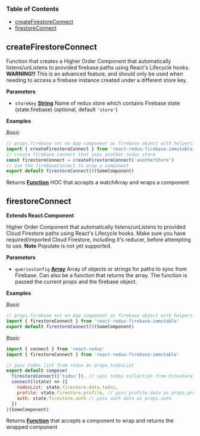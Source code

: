 <!-- Generated by documentation.js. Update this documentation by updating the source code. -->

### Table of Contents

-   [createFirestoreConnect](#createfirestoreconnect)
-   [firestoreConnect](#firestoreconnect)

## createFirestoreConnect

Function that creates a Higher Order Component that
automatically listens/unListens to provided firebase paths using
React's Lifecycle hooks.
**WARNING!!** This is an advanced feature, and should only be used when
needing to access a firebase instance created under a different store key.

**Parameters**

-   `storeKey` **[String](https://developer.mozilla.org/docs/Web/JavaScript/Reference/Global_Objects/String)** Name of redux store which contains
    Firebase state (state.firebase) (optional, default `'store'`)

**Examples**

_Basic_

```javascript
// props.firebase set on App component as firebase object with helpers
import { createFirestoreConnect } from 'react-redux-firebase-immutable'
// create firebase connect that uses another redux store
const firestoreConnect = createFirestoreConnect('anotherStore')
// use the firebaseConnect to wrap a component
export default firestoreConnect()(SomeComponent)
```

Returns **[Function](https://developer.mozilla.org/docs/Web/JavaScript/Reference/Statements/function)** HOC that accepts a watchArray and wraps a component

## firestoreConnect

**Extends React.Component**

Higher Order Component that automatically listens/unListens
to provided Cloud Firestore paths using React's Lifecycle hooks. Make sure you
have required/imported Cloud Firestore, including it's reducer, before
attempting to use. **Note** Populate is not yet supported.

**Parameters**

-   `queriesConfig` **[Array](https://developer.mozilla.org/docs/Web/JavaScript/Reference/Global_Objects/Array)** Array of objects or strings for paths to sync
    from Firebase. Can also be a function that returns the array. The function
    is passed the current props and the firebase object.

**Examples**

_Basic_

```javascript
// props.firebase set on App component as firebase object with helpers
import { firestoreConnect } from 'react-redux-firebase-immutable'
export default firestoreConnect()(SomeComponent)
```

_Basic_

```javascript
import { connect } from 'react-redux'
import { firestoreConnect } from 'react-redux-firebase-immutable'

// pass todos list from redux as props.todosList
export default compose(
  firestoreConnect(['todos']), // sync todos collection from Firestore into redux
  connect((state) => ({
    todosList: state.firestore.data.todos,
    profile: state.firestore.profile, // pass profile data as props.profile
    auth: state.firestore.auth // pass auth data as props.auth
  })
)(SomeComponent)
```

Returns **[Function](https://developer.mozilla.org/docs/Web/JavaScript/Reference/Statements/function)** that accepts a component to wrap and returns the wrapped component
